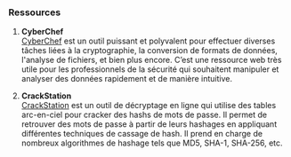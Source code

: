 ### Ressources

1. **CyberChef**  
   [CyberChef](https://gchq.github.io/CyberChef/) est un outil puissant et polyvalent pour effectuer diverses tâches liées à la cryptographie, la conversion de formats de données, l'analyse de fichiers, et bien plus encore. C’est une ressource web très utile pour les professionnels de la sécurité qui souhaitent manipuler et analyser des données rapidement et de manière intuitive.

2. **CrackStation**  
   [CrackStation](https://crackstation.net/) est un outil de décryptage en ligne qui utilise des tables arc-en-ciel pour cracker des hashs de mots de passe. Il permet de retrouver des mots de passe à partir de leurs hashages en appliquant différentes techniques de cassage de hash. Il prend en charge de nombreux algorithmes de hashage tels que MD5, SHA-1, SHA-256, etc.
